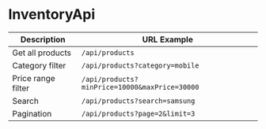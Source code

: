 # InventoryApi

| Description         | URL Example                                                 |
|---------------------|-------------------------------------------------------------|
| Get all products    | `/api/products`                                             |
| Category filter     | `/api/products?category=mobile`                             |
| Price range filter  | `/api/products?minPrice=10000&maxPrice=30000`               |
| Search              | `/api/products?search=samsung`                              |
| Pagination          | `/api/products?page=2&limit=3`                              |

